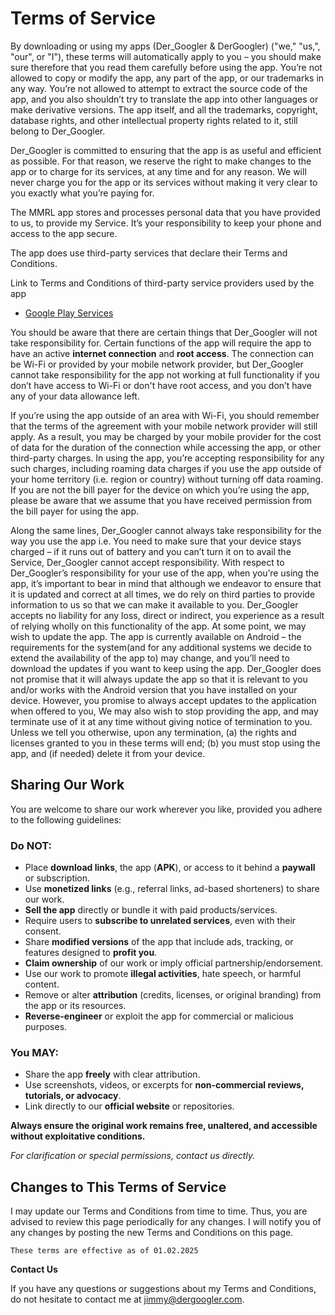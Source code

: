 # Terms of Service

By downloading or using my apps (Der_Googler & DerGoogler) ("we," "us,", "our", or "I"), these terms will automatically apply to you – you should make sure therefore that you read them carefully before using the app. You’re not allowed to copy or modify the app, any part of the app, or our trademarks in any way. You’re not allowed to attempt to extract the source code of the app, and you also shouldn’t try to translate the app into other languages or make derivative versions. The app itself, and all the trademarks, copyright, database rights, and other intellectual property rights related to it, still belong to Der_Googler.

Der_Googler is committed to ensuring that the app is as useful and efficient as possible. For that reason, we reserve the right to make changes to the app or to charge for its services, at any time and for any reason. We will never charge you for the app or its services without making it very clear to you exactly what you’re paying for.

The MMRL app stores and processes personal data that you have provided to us, to provide my Service. It’s your responsibility to keep your phone and access to the app secure.

The app does use third-party services that declare their Terms and Conditions.

Link to Terms and Conditions of third-party service providers used by the app

- [Google Play Services](https://policies.google.com/terms)

You should be aware that there are certain things that Der_Googler will not take responsibility for. Certain functions of the app will require the app to have an active **internet connection** and **root access**. The connection can be Wi-Fi or provided by your mobile network provider, but Der_Googler cannot take responsibility for the app not working at full functionality if you don’t have access to Wi-Fi or don't have root access, and you don’t have any of your data allowance left.

If you’re using the app outside of an area with Wi-Fi, you should remember that the terms of the agreement with your mobile network provider will still apply. As a result, you may be charged by your mobile provider for the cost of data for the duration of the connection while accessing the app, or other third-party charges. In using the app, you’re accepting responsibility for any such charges, including roaming data charges if you use the app outside of your home territory (i.e. region or country) without turning off data roaming. If you are not the bill payer for the device on which you’re using the app, please be aware that we assume that you have received permission from the bill payer for using the app.

Along the same lines, Der_Googler cannot always take responsibility for the way you use the app i.e. You need to make sure that your device stays charged – if it runs out of battery and you can’t turn it on to avail the Service, Der_Googler cannot accept responsibility. With respect to Der_Googler’s responsibility for your use of the app, when you’re using the app, it’s important to bear in mind that although we endeavor to ensure that it is updated and correct at all times, we do rely on third parties to provide information to us so that we can make it available to you. Der_Googler accepts no liability for any loss, direct or indirect, you experience as a result of relying wholly on this functionality of the app. At some point, we may wish to update the app. The app is currently available on Android – the requirements for the system(and for any additional systems we decide to extend the availability of the app to) may change, and you’ll need to download the updates if you want to keep using the app. Der_Googler does not promise that it will always update the app so that it is relevant to you and/or works with the Android version that you have installed on your device. However, you promise to always accept updates to the application when offered to you, We may also wish to stop providing the app, and may terminate use of it at any time without giving notice of termination to you. Unless we tell you otherwise, upon any termination, (a) the rights and licenses granted to you in these terms will end; (b) you must stop using the app, and (if needed) delete it from your device.

## Sharing Our Work  

You are welcome to share our work wherever you like, provided you adhere to the following guidelines:  

### Do **NOT**:  
- Place **download links**, the app (**APK**), or access to it behind a **paywall** or subscription.  
- Use **monetized links** (e.g., referral links, ad-based shorteners) to share our work.  
- **Sell the app** directly or bundle it with paid products/services.  
- Require users to **subscribe to unrelated services**, even with their consent.  
- Share **modified versions** of the app that include ads, tracking, or features designed to **profit you**.  
- **Claim ownership** of our work or imply official partnership/endorsement.  
- Use our work to promote **illegal activities**, hate speech, or harmful content.  
- Remove or alter **attribution** (credits, licenses, or original branding) from the app or its resources.  
- **Reverse-engineer** or exploit the app for commercial or malicious purposes.  

### You **MAY**:  
- Share the app **freely** with clear attribution.  
- Use screenshots, videos, or excerpts for **non-commercial reviews, tutorials, or advocacy**.  
- Link directly to our **official website** or repositories.  

**Always ensure the original work remains free, unaltered, and accessible without exploitative conditions.**  

*For clarification or special permissions, contact us directly.*

## Changes to This Terms of Service

I may update our Terms and Conditions from time to time. Thus, you are advised to review this page periodically for any changes. I will notify you of any changes by posting the new Terms and Conditions on this page.

```
These terms are effective as of 01.02.2025
```

**Contact Us**

If you have any questions or suggestions about my Terms and Conditions, do not hesitate to contact me at jimmy@dergoogler.com.
